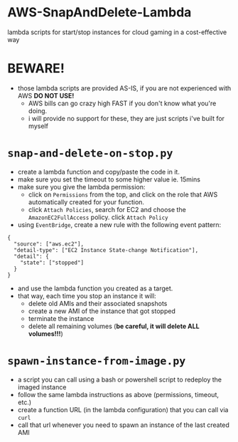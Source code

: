 # AWS-SnapAndDelete-Lambda
lambda scripts for start/stop instances for cloud gaming in a cost-effective way

# BEWARE!
- those lambda scripts are provided AS-IS, if you are not experienced with AWS **DO NOT USE!**
  - AWS bills can go crazy high FAST if you don't know what you're doing.
  - i will provide no support for these, they are just scripts i've built for myself

# `snap-and-delete-on-stop.py`
- create a lambda function and copy/paste the code in it.
- make sure you set the timeout to some higher value ie. 15mins
- make sure you give the lambda permission:
  - click on `Permissions` from the top, and click on the role that AWS automatically created for your function.
  - click `Attach Policies`, search for EC2 and choose the `AmazonEC2FullAccess` policy. click `Attach Policy`
- using `EventBridge`, create a new rule with the following event pattern:

```
{
  "source": ["aws.ec2"],
  "detail-type": ["EC2 Instance State-change Notification"],
  "detail": {
    "state": ["stopped"]
  }
}
```

- and use the lambda function you created as a target.
- that way, each time you stop an instance it will:
  - delete old AMIs and their associated snapshots
  - create a new AMI of the instance that got stopped
  - terminate the instance
  - delete all remaining volumes (**be careful, it will delete ALL volumes!!!**)

# `spawn-instance-from-image.py`
- a script you can call using a bash or powershell script to redeploy the imaged instance
- follow the same lambda instructions as above (permissions, timeout, etc.)
- create a function URL (in the lambda configuration) that you can call via `curl`
- call that url whenever you need to spawn an instance of the last created AMI